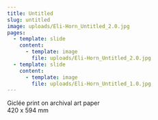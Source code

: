 ```yaml
---
title: Untitled
slug: untitled
image: uploads/Eli-Horn_Untitled_2.0.jpg
pages:
  - template: slide
    content:
      - template: image
        file: uploads/Eli-Horn_Untitled_2.0.jpg
  - template: slide
    content:
      - template: image
        file: uploads/Eli-Horn_Untitled_1.0.jpg
---
```


Giclée print on archival art paper  
420 x 594 mm
